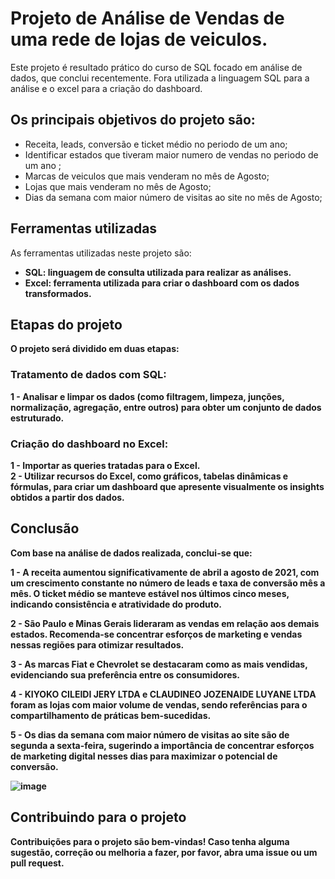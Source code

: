 # Projeto de Análise de Vendas de uma rede de lojas de veiculos.

Este projeto é resultado prático do curso de SQL focado em análise de dados, que conclui recentemente. Fora utilizada a linguagem SQL para a análise e o excel para a criação do dashboard.

## Os principais objetivos do projeto são:

* Receita, leads, conversão e ticket médio no periodo de um ano;<br> 		
* Identificar estados que tiveram maior numero de vendas no periodo de um ano ;
* Marcas de veiculos que mais venderam no mês de Agosto;
* Lojas que mais venderam no mês de Agosto;
* Dias da semana com maior número de visitas ao site no mês de Agosto;

## Ferramentas utilizadas
As ferramentas utilizadas neste projeto são:

* <b>SQL: linguagem de consulta utilizada para realizar as análises.<br>
* <b>Excel: ferramenta utilizada para criar o dashboard com os dados transformados.<br>

## Etapas do projeto
O projeto será dividido em duas etapas:

### Tratamento de dados com SQL:

1 - Analisar e limpar os dados (como filtragem, limpeza, junções, normalização, agregação, entre outros) para obter um conjunto de dados estruturado.<br>
 
### Criação do dashboard no Excel:

1 - Importar as queries tratadas para o Excel.<br>
2 - Utilizar recursos do Excel, como gráficos, tabelas dinâmicas e fórmulas, para criar um dashboard que apresente visualmente os insights obtidos a partir dos dados.<br>

## Conclusão
Com base na análise de dados realizada, conclui-se que:

1 - A receita aumentou significativamente de abril a agosto de 2021, com um crescimento constante no número de leads e taxa de conversão mês a mês. O ticket médio se manteve estável nos últimos cinco meses, indicando consistência e atratividade do produto.

2 - São Paulo e Minas Gerais lideraram as vendas em relação aos demais estados. Recomenda-se concentrar esforços de marketing e vendas nessas regiões para otimizar resultados.

3 - As marcas Fiat e Chevrolet se destacaram como as mais vendidas, evidenciando sua preferência entre os consumidores.

4 - KIYOKO CILEIDI JERY LTDA e CLAUDINEO JOZENAIDE LUYANE LTDA foram as lojas com maior volume de vendas, sendo referências para o compartilhamento de práticas bem-sucedidas.

5 - Os dias da semana com maior número de visitas ao site são de segunda a sexta-feira, sugerindo a importância de concentrar esforços de marketing digital nesses dias para maximizar o potencial de conversão.

![image](https://github.com/thuanyvermelho/Analise_Vendas_SQL/assets/104110519/11f119b8-6af2-4ea7-ad97-f2f72cc9602c)


## Contribuindo para o projeto
Contribuições para o projeto são bem-vindas! Caso tenha alguma sugestão, correção ou melhoria a fazer, por favor, abra uma issue ou um pull request.
